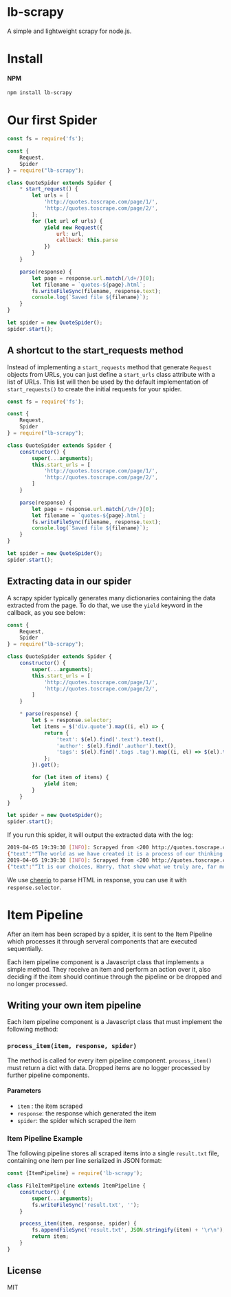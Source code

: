# lb-scrapy


A simple and lightweight scrapy for node.js.

# Install

#### NPM

```bash
npm install lb-scrapy
```

# Our first Spider

```js
const fs = require('fs');

const {
    Request,
    Spider
} = require("lb-scrapy");

class QuoteSpider extends Spider {
    * start_request() {
        let urls = [
            'http://quotes.toscrape.com/page/1/',
            'http://quotes.toscrape.com/page/2/',
        ];
        for (let url of urls) {
            yield new Request({
                url: url,
                callback: this.parse
            })
        }
    }

    parse(response) {
        let page = response.url.match(/\d+/)[0];
        let filename = `quotes-${page}.html`;
        fs.writeFileSync(filename, response.text);
        console.log(`Saved file ${filename}`);
    }
}

let spider = new QuoteSpider();
spider.start();
```

## A shortcut to the start_requests method

Instead of implementing a `start_requests` method that generate `Request` objects from URLs, you can just define a `start_urls` class attribute with a list of URLs. This list will then be used by the default implementation of `start_requests()` to create the initial requests for your spider. 

```js
const fs = require('fs');

const {
    Request,
    Spider
} = require("lb-scrapy");

class QuoteSpider extends Spider {
    constructor() {
        super(...arguments);
        this.start_urls = [
            'http://quotes.toscrape.com/page/1/',
            'http://quotes.toscrape.com/page/2/',
        ]
    }

    parse(response) {
        let page = response.url.match(/\d+/)[0];
        let filename = `quotes-${page}.html`;
        fs.writeFileSync(filename, response.text);
        console.log(`Saved file ${filename}`);
    }
}

let spider = new QuoteSpider();
spider.start();
```

## Extracting data in our spider

A scrapy spider typically generates many dictionaries containing the data extracted from the page. To do that, we use the `yield` keyword in the callback, as you see below:

```js
const {
    Request,
    Spider
} = require("lb-scrapy");

class QuoteSpider extends Spider {
    constructor() {
        super(...arguments);
        this.start_urls = [
            'http://quotes.toscrape.com/page/1/',
            'http://quotes.toscrape.com/page/2/',
        ]
    }

    * parse(response) {
        let $ = response.selector;
        let items = $('div.quote').map((i, el) => {
            return {
                'text': $(el).find('.text').text(),
                'author': $(el).find('.author').text(),
                'tags': $(el).find('.tags .tag').map((i, el) => $(el).text()).get()
            };
        }).get();

        for (let item of items) {
            yield item;
        }
    }
}

let spider = new QuoteSpider();
spider.start();
```

If you run this spider, it will output the extracted data with the log:

```bash
2019-04-05 19:39:30 [INFO]: Scrapyed from <200 http://quotes.toscrape.com/page/1/>
{"text":"“The world as we have created it is a process of our thinking. It cannot be changed without changing our thinking.”","author":"Albert Einstein","tags":["change","deep-thoughts","thinking","world"]}
2019-04-05 19:39:30 [INFO]: Scrapyed from <200 http://quotes.toscrape.com/page/1/>
{"text":"“It is our choices, Harry, that show what we truly are, far more than our abilities.”","author":"J.K. Rowling","tags":["abilities","choices"]}
```

We use [cheerio](https://github.com/ilovepeppa/lb-scrapy) to parse HTML in response, you can use it with `response.selector`.

# Item Pipeline

After an item has been scraped by a spider, it is sent to the Item Pipeline which processes it through serveral components that are executed sequentially.

Each item pipeline component is a Javascript class that implements a simple method. They receive an item and perform an action over it, also deciding if the item should continue through the pipeline or be dropped and no longer processed.

## Writing your own item pipeline

Each item pipeline component is a Javascript class that must implement the following method:

### `process_item(item, response, spider)`

The method is called for every item pipeline component. `process_item()` must return a dict with data. Dropped items are no logger processed by further pipeline components.

#### Parameters
+ `item` : the item scraped
+ `response`: the response which generated the item
+ `spider`: the spider which scraped the item

### Item Pipeline Example

The following pipeline stores all scraped items into a single `result.txt` file, containing one item per line serialized in JSON format:

```js
const {ItemPipeline} = require('lb-scrapy');

class FileItemPipeline extends ItemPipeline {
    constructor() {
        super(...arguments);
        fs.writeFileSync('result.txt', '');
    }

    process_item(item, response, spider) {
        fs.appendFileSync('result.txt', JSON.stringify(item) + '\r\n');
        return item;
    }
}
```

## License

MIT

